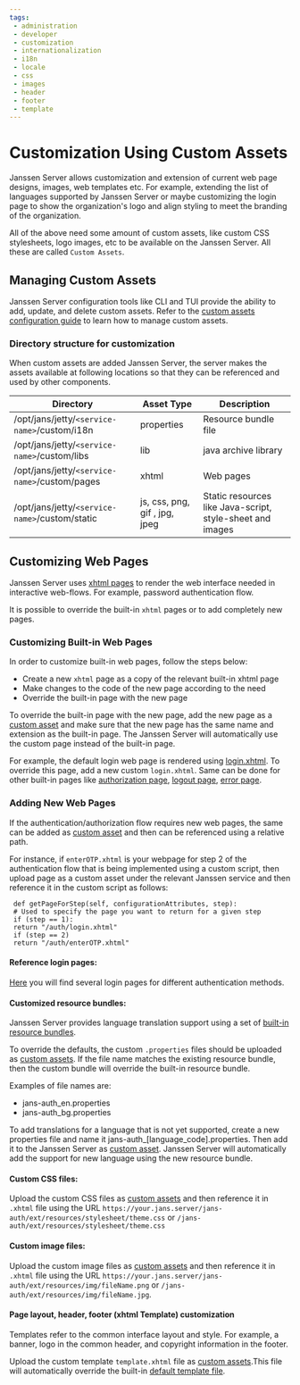 ```yaml
---
tags:
 - administration
 - developer
 - customization
 - internationalization 
 - i18n
 - locale
 - css
 - images
 - header
 - footer
 - template
---
```


# Customization Using Custom Assets

Janssen Server allows customization and extension of current web page designs,
images, web templates etc. For 
example, extending the list of languages supported by Janssen Server or maybe
customizing the login page to show the organization's logo and align styling to 
meet the branding of the organization. 

All of the above need some amount of custom assets, like custom CSS stylesheets,
logo images, etc to be available on the Janssen Server. All these are called
`Custom Assets`.

## Managing Custom Assets

Janssen Server configuration tools like CLI and TUI provide the ability to add, 
update, and delete custom assets. Refer to the 
[custom assets configuration guide](../../config-guide/custom-assets-configuration.md)
to learn how to manage custom assets.

 

### Directory structure for customization

When custom assets are added Janssen Server, the server makes the assets 
available at following locations so that they can be referenced and used by
other components.

| Directory                      | Asset Type                      | Description                         |
|--------------------------------|-------------------------------------|-------------------------------------|
| /opt/jans/jetty/`<service-name>`/custom/i18n   | properties                         | Resource bundle file                |
| /opt/jans/jetty/`<service-name>`/custom/libs   | lib                                | java archive library              |
| /opt/jans/jetty/`<service-name>`/custom/pages | xhtml                              | Web pages                           |
| /opt/jans/jetty/`<service-name>`/custom/static | js, css, png, gif , jpg, jpeg | Static resources like Java-script, style-sheet and images |

## Customizing Web Pages

Janssen Server uses [xhtml pages](https://github.com/JanssenProject/jans/tree/main/jans-auth-server/server/src/main/webapp) to render the web interface needed in 
interactive web-flows. For example, password authentication flow. 

It is possible to override the built-in `xhtml` pages or to add completely 
new pages.

### Customizing Built-in Web Pages

In order to customize built-in web pages, follow the steps below:

- Create a new `xhtml` page as a copy of the relevant built-in xhtml page
- Make changes to the code of the new page according to the need 
- Override the built-in page with the new page

To override the built-in page with the new page, add the new page as 
a [custom asset](#managing-custom-assets) 
and make sure that the 
new page has the same name and extension as the built-in page. 
The Janssen Server will automatically use the custom page instead of the 
built-in page. 

For example, the default login web page is rendered using 
[login.xhtml](https://github.com/JanssenProject/jans/blob/main/jans-auth-server/server/src/main/webapp/login.xhtml).
To override this page, add a new custom `login.xhtml`. Same can be done 
for other built-in pages like [authorization page](https://github.com/JanssenProject/jans/blob/main/jans-auth-server/server/src/main/webapp/authorize.xhtml), [logout page](https://github.com/JanssenProject/jans/blob/main/jans-auth-server/server/src/main/webapp/logout.xhtml), [error page](https://github.com/JanssenProject/jans/blob/main/jans-auth-server/server/src/main/webapp/error.xhtml).


### Adding New Web Pages

If the authentication/authorization flow requires new web pages, the same can be 
added as [custom asset](../../config-guide/custom-assets-configuration.md) and
then can be referenced using a relative path.

For instance, if `enterOTP.xhtml` is your webpage for step 2 of 
the authentication flow that is being implemented using a custom script,
then upload page as a custom asset under the relevant Janssen service and then 
reference it in the custom script as follows:

```
 def getPageForStep(self, configurationAttributes, step):
 # Used to specify the page you want to return for a given step
 if (step == 1):
 return "/auth/login.xhtml"  
 if (step == 2)
 return "/auth/enterOTP.xhtml"
```
#### Reference login pages:

[Here](https://github.com/JanssenProject/jans/tree/main/jans-auth-server/server/src/main/webapp/auth) you will find several login pages for different authentication methods.


#### Customized resource bundles:

Janssen Server provides language translation support using a set of 
[built-in resource bundles](https://github.com/JanssenProject/jans/blob/main/jans-auth-server/server/src/main/resources/).

To override the defaults, the custom `.properties` files should be uploaded
as [custom assets](#managing-custom-assets). If the file name matches the 
existing resource bundle, then the custom bundle will override the built-in
resource bundle. 

Examples of file names are:

 * jans-auth_en.properties
 * jans-auth_bg.properties


To add translations for a language that is not yet supported, create a new 
properties file and name it 
jans-auth_[language_code].properties. Then add it to the Janssen Server as
[custom asset](#managing-custom-assets). Janssen Server will automatically
add the support for new language using the new resource bundle.


#### Custom CSS files:

Upload the custom CSS files as [custom assets](#managing-custom-assets) and then
reference it in `.xhtml` file using the URL `https://your.jans.server/jans-auth/ext/resources/stylesheet/theme.css` or `/jans-auth/ext/resources/stylesheet/theme.css`

#### Custom image files:
Upload the custom image files as [custom assets](#managing-custom-assets) and 
then reference it in `.xhtml` file using the URL 
`https://your.jans.server/jans-auth/ext/resources/img/fileName.png` or 
`/jans-auth/ext/resources/img/fileName.jpg`.

#### Page layout, header, footer (xhtml Template) customization

Templates refer to the common interface layout and style. For example, 
a banner, logo in the common header, and copyright information in the footer.

Upload the custom template `template.xhtml` file as 
[custom assets](#managing-custom-assets).This file will automatically override 
the built-in 
[default template file](https://github.com/JanssenProject/jans/blob/main/jans-auth-server/server/src/main/webapp/WEB-INF/incl/layout/template.xhtml).

 
